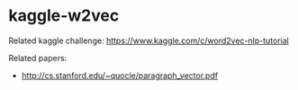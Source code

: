 # kaggle-w2vec

Related kaggle challenge: https://www.kaggle.com/c/word2vec-nlp-tutorial


Related papers: 
  - http://cs.stanford.edu/~quocle/paragraph_vector.pdf

